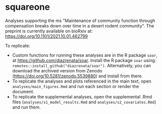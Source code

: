 # squareone

Analyses supporting the ms "Maintenance of community function through compensation breaks down over time in a desert rodent community". The preprint is currently available on bioRxiv at: https://doi.org/10.1101/2021.10.01.462799 

To replicate:

* Custom functions for running these analyses are in the R package `soar`, at https://github.com/diazrenata/soar. Install the R package `soar` using: `remotes::install_github("diazrenata/soar")`. Alternatively, you can download the archived version from Zenodo (https://doi.org/10.5281/zenodo.5539880) and install from there. 
* To replicate the analyses and plots referenced in the main text, open `analyses/main_figures.Rmd` and run each section or render the document. 
* To replicate the supplemental analyses, open the supplemental .Rmd files (`analyses/s1_model_results.Rmd` and `analyses/s2_covariates.Rmd`) and run them. 
